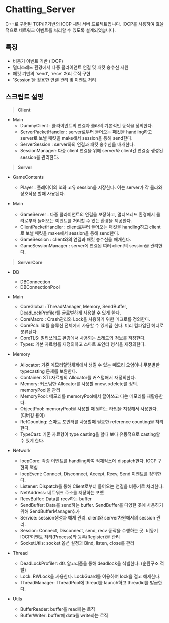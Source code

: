 # Chatting_Server
C++로 구현된 TCP/IP기반의 IOCP 채팅 서버 프로젝트입니다.
IOCP를 사용하여 효율적으로 네트워크 이벤트를 처리할 수 있도록 설계되었습니다.

## 특징
- 비동기 이벤트 기반 (IOCP)
- 멀티스레드 환경에서 다중 클라이언트 연결 및 패킷 송수신 지원
- 패킷 기반의 'send', 'recv' 처리 로직 구현
- 'Session'을 활용한 연결 관리 및 이벤트 처리

## 스크립트 설명

> **Client**
 + Main
    + DummyClient : 클라이언트의 연결과 클라의 기본적인 동작을 정의한다.
    + ServerPacketHandler : server로부터 들어오는 패킷을 handling하고 server로 보낼 패킷을 make해서 session을 통해 send한다.
    + ServerSession : server와의 연결과 패킷 송수신을 매개한다.
    + SessionManager: 다중 client 연결을 위해 server와 client간 연결중 생성된 session을 관리한다.

> **Server**
  + GameContents
    + Player : 플레이어의 id와 고유 session을 저장한다. 이는 server가 각 클라와 상호작용 할때 사용된다.

  + Main
    + GameServer : 다중 클라이언트의 연결을 보장하고, 멀티쓰레드 환경에서 클라로부터 들어오는 이벤트를 처리할 수 있는 환경을 제공한다.
    + ClientPacketHandler : client로부터 들어오는 패킷을 handling하고 client로 보낼 패킷을 make해서 session을 통해 send한다.
    + GameSession : client와의 연결과 패킷 송수신을 매개한다.
    + GameSessionManager : server에 연결된 여러 client의 session을 관리한다.

> **ServerCore**
  + DB
    + DBConnection
    + DBConnectionPool
  
  + Main
    + CoreGlobal : ThreadManager, Memory, SendBuffer, DeadLockProfiler를 글로벌하게 사용할 수 있게 한다.
    + CoreMacro : Crash관리와 Lock을 사용하기 위한 메크로를 정의한다. 
    + CorePch: lib를 솔루션 전체에서 사용할 수 있게끔 한다. 미리 컴파일된 헤더로 분류된다.
    + CoreTLS: 멀티쓰레드 환경에서 사용되는 쓰레드의 정보를 저장한다.
    + Types: 기본 자료형를 재정의하고 스마트 포인터 형식을 재정의한다.

  + Memory 
    + Allocator: 기존 메모리할당채제에서 생길 수 있는 메모리 오염이나 무분별한 typecasting 문제를 보완한다. 
    + Container: STL자료형의 Allocator를 커스텀해서 재정의한다.
    + Memory: 커스텀한 Allocator를 사용할 xnew, xdelete를 정의. memoryPool을 관리
    + MemoryPool: 메모리를 memoryPool에서 끌어쓰고 다쓴 메모리를 재활용한다.
    + ObjectPool: memoryPool을 사용할 때 원하는 타입을 지정해서 사용한다. (디버깅 용이)
    + RefCounting: 스마트 포인터를 사용할때 필요한 reference counting을 처리한다.
    + TypeCast: 기존 자료형이 type casting을 할때 보다 유동적으로 casting할 수 있게 한다.

  + Network
    + IocpCore: 각종 이벤트를 handling하여 적재적소에 dispatch한다. IOCP 구현의 핵심
    + IocpEvent: Connect, Disconnect, Accept, Recv, Send 이벤트를 정의한다.
    + Listener: Dispatch를 통해 Client로부터 들어오는 연결을 비동기로 처리한다.
    + NetAddress: 네트워크 주소를 저장하는 포멧
    + RecvBuffer: Data를 recv하는 buffer
    + SendBuffer: Data를 send하는 buffer. SendBuffer를 다양한 곳에 사용하기 위해 SendBufferManager추가
    + Service: session생성과 해제 관리. client와 server차원에서의 session 관리.
    + Session: Connect, Disconnect, send, recv 동작을 수행하는 곳. 비동기 IOCP이벤트 처리(Process)와 등록(Register)을 관리
    + SocketUtils: socket 옵션 설정과 Bind, listen, close를 관리 

  + Thread
    + DeadLockProfiler: dfs 알고리즘을 통해 deadlock을 식별한다. (순환구조 적발)
    + Lock: RWLock을 사용한다. LockGuard를 이용하여 lock을 걸고 해제한다.
    + ThreadManager: ThreadPool에 thread를 launch하고 threadid를 발급한다.

  + Utils
    + BufferReader: buffer를 read하는 로직
    + BufferWriter: buffer에 data를 write하는 로직
